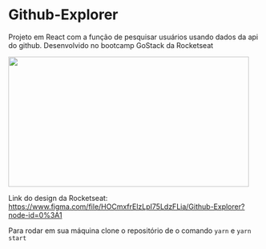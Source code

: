 # Github-Explorer
Projeto em React com a função de pesquisar usuários usando dados da api do github. Desenvolvido no bootcamp GoStack da Rocketseat

<img src="https://media.giphy.com/media/i4ZJI07bYip71LhyKe/giphy.gif" width="480" height="260" />

Link do design da Rocketseat: https://www.figma.com/file/HOCmxfrElzLpI75LdzFLia/Github-Explorer?node-id=0%3A1

Para rodar em sua máquina clone o repositório de o comando `yarn` e `yarn start`


